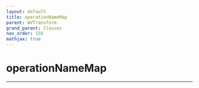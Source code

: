 ```yaml
---
layout: default
title: operationNameMap
parent: WVTransform
grand_parent: Classes
nav_order: 156
mathjax: true
---
```


#  operationNameMap




---

